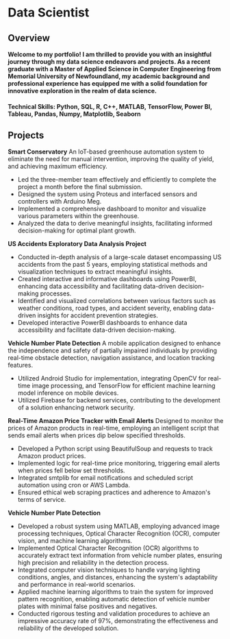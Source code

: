 # Data Scientist

## Overview
**Welcome to my portfolio! I am thrilled to provide you with an insightful journey through my data science endeavors and projects. As a recent graduate with a Master of Applied Science in Computer Engineering from Memorial University of Newfoundland, my academic background and professional experience has equipped me with a solid foundation for innovative exploration in the realm of data science.**

#### Technical Skills: Python, SQL, R, C++, MATLAB, TensorFlow, Power BI, Tableau, Pandas, Numpy, Matplotlib, Seaborn

## Projects
**Smart Conservatory**
An IoT-based greenhouse automation system to eliminate the need for manual intervention, improving the quality of yield, and achieving maximum efficiency. 
- Led the three-member team effectively and efficiently to complete the project a month before the final submission.
- Designed the system using Proteus and interfaced sensors and controllers with Arduino Meg.
- Implemented a comprehensive dashboard to monitor and visualize various parameters within the greenhouse.
- Analyzed the data to derive meaningful insights, facilitating informed decision-making for optimal plant growth.

**US Accidents Exploratory Data Analysis Project**
- Conducted in-depth analysis of a large-scale dataset encompassing US accidents from the past 5 years, employing statistical methods and visualization techniques to extract meaningful insights.
- Created interactive and informative dashboards using PowerBI, enhancing data accessibility and facilitating data-driven decision-making processes.
- Identified and visualized correlations between various factors such as weather conditions, road types, and accident severity, enabling data-driven insights for accident prevention strategies.
- Developed interactive PowerBI dashboards to enhance data accessibility and facilitate data-driven decision-making.

**Vehicle Number Plate Detection**
A mobile application designed to enhance the independence and safety of partially impaired individuals by providing real-time obstacle detection, navigation assistance, and location tracking features.
- Utilized Android Studio for implementation, integrating OpenCV for real-time image processing, and TensorFlow for efficient machine learning model inference on mobile devices.
- Utilized Firebase for backend services, contributing to the development of a solution enhancing network security.

**Real-Time Amazon Price Tracker with Email Alerts**
Designed to monitor the prices of Amazon products in real-time, employing an intelligent script that sends email alerts when prices dip below specified thresholds.
-	Developed a Python script using BeautifulSoup and requests to track Amazon product prices.
-	Implemented logic for real-time price monitoring, triggering email alerts when prices fell below set thresholds.
-	Integrated smtplib for email notifications and scheduled script automation using cron or AWS Lambda.
-	Ensured ethical web scraping practices and adherence to Amazon's terms of service.

**Vehicle Number Plate Detection**
- Developed a robust system using MATLAB, employing advanced image processing techniques, Optical Character Recognition (OCR), computer vision, and machine learning algorithms.
- Implemented Optical Character Recognition (OCR) algorithms to accurately extract text information from vehicle number plates, ensuring high precision and reliability in the detection process.
- Integrated computer vision techniques to handle varying lighting conditions, angles, and distances, enhancing the system's adaptability and performance in real-world scenarios.
- Applied machine learning algorithms to train the system for improved pattern recognition, enabling automatic detection of vehicle number plates with minimal false positives and negatives.
- Conducted rigorous testing and validation procedures to achieve an impressive accuracy rate of 97%, demonstrating the effectiveness and reliability of the developed solution.
